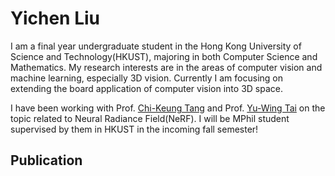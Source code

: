 # Yichen Liu

I am a final year undergraduate student in the Hong Kong University of Science and Technology(HKUST), majoring in both Computer Science and Mathematics. My research interests are in the areas of computer vision and machine learning, especially 3D vision. Currently I am focusing on extending the board application of computer vision into 3D space. 

I have been working with Prof. [Chi-Keung Tang](http://www.cs.ust.hk/~cktang/) and Prof. [Yu-Wing Tai](https://yuwingtai.github.io/) on the topic related to Neural Radiance Field(NeRF). I will be MPhil student supervised by them in HKUST in the incoming fall semester!





## Publication

